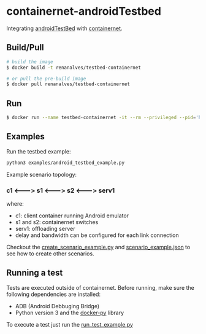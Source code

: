 # containernet-androidTestbed

Integrating [androidTestBed](https://github.com/alvesRenan/androidTestBed) with [containernet](https://github.com/containernet/containernet).

## Build/Pull

```bash
# build the image
$ docker build -t renanalves/testbed-containernet

# or pull the pre-build image 
$ docker pull renanalves/testbed-containernet
```

## Run

```bash
$ docker run --name testbed-containernet -it --rm --privileged --pid='host' -v /var/run/docker.sock:/var/run/docker.sock renanalves/testbed-containernet /bin/bash
```

## Examples
Run the testbed example:
```bash
python3 examples/android_testbed_example.py
```

Example scenario topology:

### c1 <---> s1 <---> s2 <---> serv1

where:
- c1: client container running Android emulator
- s1 and s2: containernet switches
- serv1: offloading server
- delay and bandwidth can be configured for each link connection

Checkout the [create_scenario_example.py](create_scenario_example.py) and [scenario_example.json](scenario_example.json) to see how to create other scenarios. 

## Running a test

Tests are executed outside of containernet. Before running, make sure the following dependencies are installed:

- ADB (Android Debbuging Bridge)
- Python version 3 and the [docker-py](https://github.com/docker/docker-py) library

To execute a test just run the [run_test_example.py](run_test_example.py)